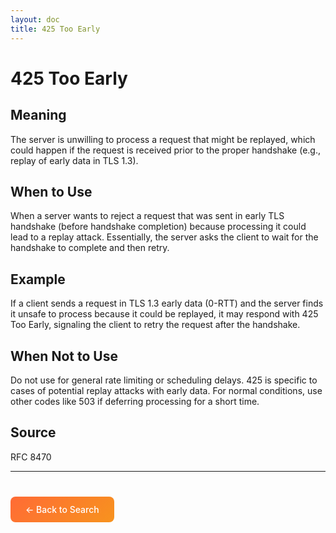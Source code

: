 ```yaml
---
layout: doc
title: 425 Too Early
---
```


# 425 Too Early

## Meaning

The server is unwilling to process a request that might be replayed, which could happen if the request is received prior to the proper handshake (e.g., replay of early data in TLS 1.3).

## When to Use

When a server wants to reject a request that was sent in early TLS handshake (before handshake completion) because processing it could lead to a replay attack. Essentially, the server asks the client to wait for the handshake to complete and then retry.

## Example

If a client sends a request in TLS 1.3 early data (0-RTT) and the server finds it unsafe to process because it could be replayed, it may respond with 425 Too Early, signaling the client to retry the request after the handshake.

## When Not to Use

Do not use for general rate limiting or scheduling delays. 425 is specific to cases of potential replay attacks with early data. For normal conditions, use other codes like 503 if deferring processing for a short time.

## Source

RFC 8470

---

<div style="margin-top: 40px;">
  <a href="/" style="display: inline-block; padding: 12px 24px; background: linear-gradient(135deg, #ff6b35, #f7931e); color: white; text-decoration: none; border-radius: 8px; font-weight: 500;">← Back to Search</a>
</div>
